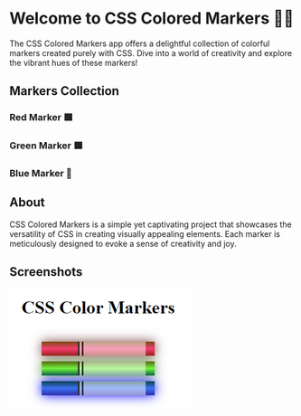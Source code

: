 # Welcome to CSS Colored Markers 🎨✨

The CSS Colored Markers app offers a delightful collection of colorful markers created purely with CSS. Dive into a world of creativity and explore the vibrant hues of these markers!

## Markers Collection

### Red Marker 🟥

### Green Marker 🟩

### Blue Marker 🔵

## About

CSS Colored Markers is a simple yet captivating project that showcases the versatility of CSS in creating visually appealing elements. Each marker is meticulously designed to evoke a sense of creativity and joy.

## Screenshots

![ColoredMarkersApp Screenshot](https://raw.githubusercontent.com/dogaegeozden/ColoredMarkersApp/main/screenshots/screenshot1.png)